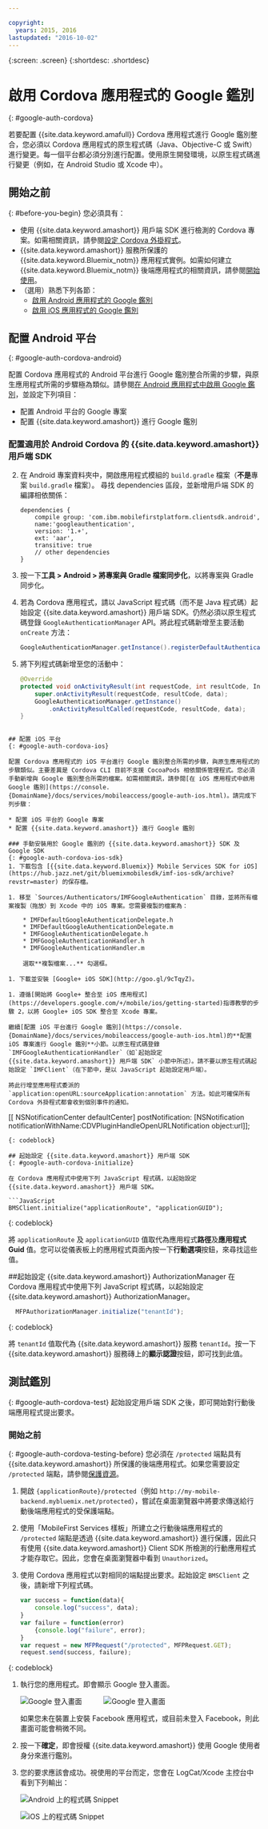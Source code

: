 ```yaml
---

copyright:
  years: 2015, 2016
lastupdated: "2016-10-02"
---
```

{:screen: .screen}
{:shortdesc: .shortdesc}

# 啟用 Cordova 應用程式的 Google 鑑別
{: #google-auth-cordova}


若要配置 {{site.data.keyword.amafull}} Cordova 應用程式進行 Google 鑑別整合，您必須以 Cordova 應用程式的原生程式碼（Java、Objective-C 或 Swift）進行變更。每一個平台都必須分別進行配置。使用原生開發環境，以原生程式碼進行變更（例如，在 Android Studio 或 Xcode 中）。

## 開始之前
{: #before-you-begin}
您必須具有：
* 使用 {{site.data.keyword.amashort}} 用戶端 SDK 進行檢測的 Cordova 專案。如需相關資訊，請參閱[設定 Cordova 外掛程式](https://console.{DomainName}/docs/services/mobileaccess/getting-started-cordova.html)。  
* {{site.data.keyword.amashort}} 服務所保護的 {{site.data.keyword.Bluemix_notm}} 應用程式實例。如需如何建立 {{site.data.keyword.Bluemix_notm}} 後端應用程式的相關資訊，請參閱[開始使用](index.html)。
* （選用）熟悉下列各節：
   * [啟用 Android 應用程式的 Google 鑑別](https://console.{DomainName}/docs/services/mobileaccess/google-auth-android.html)
   * [啟用 iOS 應用程式的 Google 鑑別](https://console.{DomainName}/docs/services/mobileaccess/google-auth-ios.html)


## 配置 Android 平台
{: #google-auth-cordova-android}

配置 Cordova 應用程式的 Android 平台進行 Google 鑑別整合所需的步驟，與原生應用程式所需的步驟極為類似。請參閱[在 Android 應用程式中啟用 Google 鑑別](https://console.{DomainName}/docs/services/mobileaccess/google-auth-android.html)，並設定下列項目：

* 配置 Android 平台的 Google 專案
* 配置 {{site.data.keyword.amashort}} 進行 Google 鑑別

### 配置適用於 Android Cordova 的 {{site.data.keyword.amashort}} 用戶端 SDK


2. 在 Android 專案資料夾中，開啟應用程式模組的 `build.gradle` 檔案（**不是**專案 `build.gradle` 檔案）。
尋找 dependencies 區段，並新增用戶端 SDK 的編譯相依關係：

	```Gradle
	dependencies {
		compile group: 'com.ibm.mobilefirstplatform.clientsdk.android',    
        name:'googleauthentication',
        version: '1.+',
        ext: 'aar',
        transitive: true
    	// other dependencies  
	}
	```

2. 按一下**工具 > Android > 將專案與 Gradle 檔案同步化**，以將專案與 Gradle 同步化。

3. 若為 Cordova 應用程式，請以 JavaScript 程式碼（而不是 Java 程式碼）起始設定 {{site.data.keyword.amashort}} 用戶端 SDK。仍然必須以原生程式碼登錄 `GoogleAuthenticationManager` API。將此程式碼新增至主要活動 `onCreate` 方法： 

	```Java
	GoogleAuthenticationManager.getInstance().registerDefaultAuthenticationListener(this);
	```

1. 將下列程式碼新增至您的活動中：
 
 	```Java
	@Override
	protected void onActivityResult(int requestCode, int resultCode, Intent data) {
		super.onActivityResult(requestCode, resultCode, data);
		GoogleAuthenticationManager.getInstance()
			.onActivityResultCalled(requestCode, resultCode, data);
	}
```

## 配置 iOS 平台
{: #google-auth-cordova-ios}

配置 Cordova 應用程式的 iOS 平台進行 Google 鑑別整合所需的步驟，與原生應用程式的步驟類似。主要差異是 Cordova CLI 目前不支援 CocoaPods 相依關係管理程式。您必須手動新增與 Google 鑑別整合所需的檔案。如需相關資訊，請參閱[在 iOS 應用程式中啟用 Google 鑑別](https://console.{DomainName}/docs/services/mobileaccess/google-auth-ios.html)。請完成下列步驟：

* 配置 iOS 平台的 Google 專案
* 配置 {{site.data.keyword.amashort}} 進行 Google 鑑別

### 手動安裝用於 Google 鑑別的 {{site.data.keyword.amashort}} SDK 及 Google SDK
{: #google-auth-cordova-ios-sdk}
1. 下載包含 [{{site.data.keyword.Bluemix}} Mobile Services SDK for iOS](https://hub.jazz.net/git/bluemixmobilesdk/imf-ios-sdk/archive?revstr=master) 的保存檔。

1. 移至 `Sources/Authenticators/IMFGoogleAuthentication` 目錄，並將所有檔案複製（拖放）到 Xcode 中的 iOS 專案。您需要複製的檔案為：

	* IMFDefaultGoogleAuthenticationDelegate.h
	* IMFDefaultGoogleAuthenticationDelegate.m
	* IMFGoogleAuthenticationDelegate.h
	* IMFGoogleAuthenticationHandler.h
	* IMFGoogleAuthenticationHandler.m

	選取**複製檔案...** 勾選框。

1. 下載並安裝 [Google+ iOS SDK](http://goo.gl/9cTqyZ)。

1. 遵循[開始將 Google+ 整合至 iOS 應用程式](https://developers.google.com/+/mobile/ios/getting-started)指導教學的步驟 2，以將 Google+ iOS SDK 整合至 Xcode 專案。

繼續[配置 iOS 平台進行 Google 鑑別](https://console.{DomainName}/docs/services/mobileaccess/google-auth-ios.html)的**配置 iOS 專案進行 Google 鑑別**小節。以原生程式碼登錄 `IMFGoogleAuthenticationHandler`（如`起始設定 {{site.data.keyword.amashort}} 用戶端 SDK` 小節中所述）。請不要以原生程式碼起始設定 `IMFClient`（在下節中，是以 JavaScript 起始設定用戶端）。

將此行增至應用程式委派的 `application:openURL:sourceApplication:annotation` 方法。如此可確保所有 Cordova 外掛程式都會收到個別事件的通知。

```
[[ NSNotificationCenter defaultCenter] postNotification:
		[NSNotification notificationWithName:CDVPluginHandleOpenURLNotification object:url]];
```
{: codeblock}

## 起始設定 {{site.data.keyword.amashort}} 用戶端 SDK
{: #google-auth-cordova-initialize}

在 Cordova 應用程式中使用下列 JavaScript 程式碼，以起始設定 {{site.data.keyword.amashort}} 用戶端 SDK。

```JavaScript
BMSClient.initialize("applicationRoute", "applicationGUID");
```
{: codeblock}

將 `applicationRoute` 及 `applicationGUID` 值取代為應用程式**路徑**及**應用程式 Guid** 值。您可以從儀表板上的應用程式頁面內按一下**行動選項**按鈕，來尋找這些值。
	



##起始設定 {{site.data.keyword.amashort}} AuthorizationManager
在 Cordova 應用程式中使用下列 JavaScript 程式碼，以起始設定 {{site.data.keyword.amashort}} AuthorizationManager。

```JavaScript
  MFPAuthorizationManager.initialize("tenantId");
  ```
{: codeblock}

將 `tenantId` 值取代為 {{site.data.keyword.amashort}} 服務 `tenantId`。按一下 {{site.data.keyword.amashort}} 服務磚上的**顯示認證**按鈕，即可找到此值。





## 測試鑑別
{: #google-auth-cordova-test}
起始設定用戶端 SDK 之後，即可開始對行動後端應用程式提出要求。

### 開始之前
{: #google-auth-cordova-testing-before}
您必須在 `/protected` 端點具有 {{site.data.keyword.amashort}} 所保護的後端應用程式。如果您需要設定 `/protected` 端點，請參閱[保護資源](https://console.{DomainName}/docs/services/mobileaccess/protecting-resources.html)。


1. 開啟 `{applicationRoute}/protected`（例如 `http://my-mobile-backend.mybluemix.net/protected`），嘗試在桌面瀏覽器中將要求傳送給行動後端應用程式的受保護端點。

1. 使用「MobileFirst Services 樣板」所建立之行動後端應用程式的 `/protected` 端點是透過 {{site.data.keyword.amashort}} 進行保護，因此只有使用 {{site.data.keyword.amashort}} Client SDK 所檢測的行動應用程式才能存取它。因此，您會在桌面瀏覽器中看到 `Unauthorized`。

1. 使用 Cordova 應用程式以對相同的端點提出要求。起始設定 `BMSClient` 之後，請新增下列程式碼。

	```JavaScript
	var success = function(data){
    	console.log("success", data);
    }
	var failure = function(error)
    	{console.log("failure", error);
    }
	var request = new MFPRequest("/protected", MFPRequest.GET);
	request.send(success, failure);
	```
{: codeblock}

1. 執行您的應用程式。即會顯示 Google 登入畫面。

	![Google 登入畫面](images/android-google-login.png) &nbsp;&nbsp;&nbsp;&nbsp;&nbsp;&nbsp;&nbsp;&nbsp;&nbsp;	![Google 登入畫面](images/ios-google-login.png)
	
	如果您未在裝置上安裝 Facebook 應用程式，或目前未登入 Facebook，則此畫面可能會稍微不同。

1. 按一下**確定**，即會授權 {{site.data.keyword.amashort}} 使用 Google 使用者身分來進行鑑別。

1. 您的要求應該會成功。視使用的平台而定，您會在 LogCat/Xcode 主控台中看到下列輸出：

	![Android 上的程式碼 Snippet](images/android-google-login-success.png)

	![iOS 上的程式碼 Snippet](images/ios-google-login-success.png)
